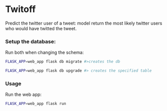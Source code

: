 # Twitoff
Predict the twitter user of a tweet: model return the most likely twitter users who would have twitted the tweet. 
### Setup the database:

Run both when changing the schema:
~~~sh
FLASK_APP=web_app flask db migrate #>creates the db

FLASK_APP=web_app flask db upgrade #> creates the specified table
~~~

### Usage
Run the web app:
```sh
FLASK_APP=web_app flask run
```
